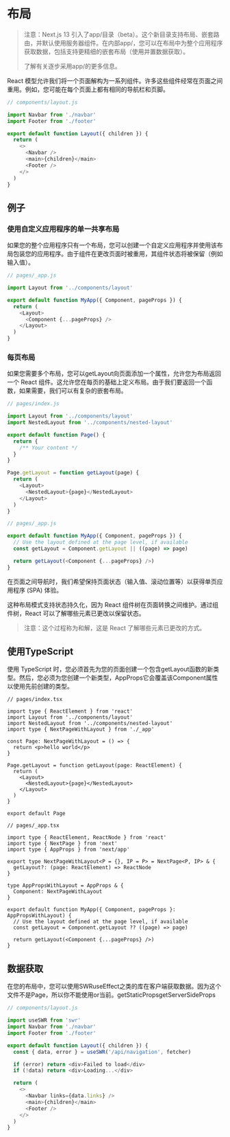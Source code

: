 # 布局
>注意：Next.js 13 引入了app/目录（beta）。这个新目录支持布局、嵌套路由，并默认使用服务器组件。在内部app/，您可以在布局中为整个应用程序获取数据，包括支持更精细的嵌套布局（使用并置数据获取）。
>
> 了解有关逐步采用app/的更多信息。

React 模型允许我们将一个页面解构为一系列组件。许多这些组件经常在页面之间重用。例如，您可能在每个页面上都有相同的导航栏和页脚。

```js
// components/layout.js

import Navbar from './navbar'
import Footer from './footer'

export default function Layout({ children }) {
  return (
    <>
      <Navbar />
      <main>{children}</main>
      <Footer />
    </>
  )
}
```

## 例子

### 使用自定义应用程序的单一共享布局

如果您的整个应用程序只有一个布局，您可以创建一个自定义应用程序并使用该布局包装您的应用程序。由于<Layout />组件在更改页面时被重用，其组件状态将被保留（例如输入值）。

```js
// pages/_app.js

import Layout from '../components/layout'

export default function MyApp({ Component, pageProps }) {
  return (
    <Layout>
      <Component {...pageProps} />
    </Layout>
  )
}
```

### 每页布局

如果您需要多个布局，您可以getLayout向页面添加一个属性，允许您为布局返回一个 React 组件。这允许您在每页的基础上定义布局。由于我们要返回一个函数，如果需要，我们可以有复杂的嵌套布局。

```js
// pages/index.js

import Layout from '../components/layout'
import NestedLayout from '../components/nested-layout'

export default function Page() {
  return {
    /** Your content */
  }
}

Page.getLayout = function getLayout(page) {
  return (
    <Layout>
      <NestedLayout>{page}</NestedLayout>
    </Layout>
  )
}
```

```js
// pages/_app.js

export default function MyApp({ Component, pageProps }) {
  // Use the layout defined at the page level, if available
  const getLayout = Component.getLayout || ((page) => page)

  return getLayout(<Component {...pageProps} />)
}
```

在页面之间导航时，我们希望保持页面状态（输入值、滚动位置等）以获得单页应用程序 (SPA) 体验。

这种布局模式支持状态持久化，因为 React 组件树在页面转换之间维护。通过组件树，React 可以了解哪些元素已更改以保留状态。

> 注意：这个过程称为和解，这是 React 了解哪些元素已更改的方式。

## 使用TypeScript

使用 TypeScript 时，您必须首先为您的页面创建一个包含getLayout函数的新类型。然后，您必须为您创建一个新类型，AppProps它会覆盖该Component属性以使用先前创建的类型。

```tsx
// pages/index.tsx

import type { ReactElement } from 'react'
import Layout from '../components/layout'
import NestedLayout from '../components/nested-layout'
import type { NextPageWithLayout } from './_app'

const Page: NextPageWithLayout = () => {
  return <p>hello world</p>
}

Page.getLayout = function getLayout(page: ReactElement) {
  return (
    <Layout>
      <NestedLayout>{page}</NestedLayout>
    </Layout>
  )
}

export default Page
```

```tsx
// pages/_app.tsx

import type { ReactElement, ReactNode } from 'react'
import type { NextPage } from 'next'
import type { AppProps } from 'next/app'

export type NextPageWithLayout<P = {}, IP = P> = NextPage<P, IP> & {
  getLayout?: (page: ReactElement) => ReactNode
}

type AppPropsWithLayout = AppProps & {
  Component: NextPageWithLayout
}

export default function MyApp({ Component, pageProps }: AppPropsWithLayout) {
  // Use the layout defined at the page level, if available
  const getLayout = Component.getLayout ?? ((page) => page)

  return getLayout(<Component {...pageProps} />)
}
```

## 数据获取

在您的布局中，您可以使用SWRuseEffect之类的库在客户端获取数据。因为这个文件不是Page，所以你不能使用or当前。getStaticPropsgetServerSideProps

```js
// components/layout.js

import useSWR from 'swr'
import Navbar from './navbar'
import Footer from './footer'

export default function Layout({ children }) {
  const { data, error } = useSWR('/api/navigation', fetcher)

  if (error) return <div>Failed to load</div>
  if (!data) return <div>Loading...</div>

  return (
    <>
      <Navbar links={data.links} />
      <main>{children}</main>
      <Footer />
    </>
  )
}
```




